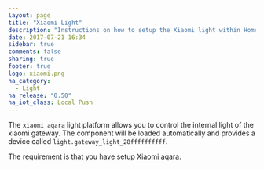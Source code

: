 ```yaml
---
layout: page
title: "Xiaomi Light"
description: "Instructions on how to setup the Xiaomi light within Home Assistant."
date: 2017-07-21 16:34
sidebar: true
comments: false
sharing: true
footer: true
logo: xiaomi.png
ha_category:
  - Light
ha_release: "0.50"
ha_iot_class: Local Push
---
```



The `xiaomi aqara` light platform allows you to control the internal light of the xiaomi gateway. The component will be loaded automatically and provides a device called `light.gateway_light_28ffffffffff`.

The requirement is that you have setup [Xiaomi aqara](/components/xiaomi_aqara/).

